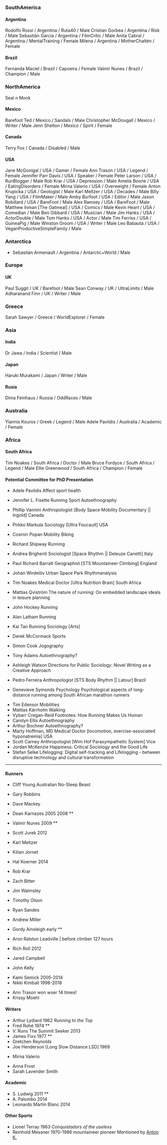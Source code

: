 ### SouthAmerica

#### Argentina

Rodolfo Rossi / Argentina / Ruta40 / Male
Cristian Gorbea / Argentina / Risk / Male
Sebastián García / Argentina / FilmCritic / Male
Anita Cabral / Argentina / MentalTraining / Female
Milena / Argentina / MotherChaltén / Female

#### Brazil

Fernanda Maciel / Brazil / Capoeira / Female
Valmir Nunes / Brazil / Champion / Male

### NorthAmerica

Seal n Monk

#### Mexico

Barefoot Ted / Mexico / Sandals / Male
Christopher McDougall / Mexico / Writer / Male
Jenn Shelton / Mexico / Spirit / Female

#### Canada

Terry Fox / Canada / Disabled / Male

#### USA

Jane McGonigal / USA / Gamer / Female
Ann Trason / USA / Legend / Female
Jennifer Parr Davis / USA / Speaker / Female
Peter Larson / USA / RunBlogger / Male
Rob Krar / USA / Depression / Male
Amelia Boone / USA / EatingDisorders / Female
Mirna Valerio / USA / Overweight / Female
Anton Krupicka / USA / Geologist / Male
Karl Meltzer / USA / Decades / Male
Billy Yang / USA / FilmMaker / Male
Amby Burfoot / USA / Editor / Male
Jason Robillard / USA / BareFoot / Male
Alex Ramsey / USA / BareFoot / Male
Matthew Inman [The Oatmeal] / USA / Comics / Male
Kevin Heart / USA / Comedian / Male
Ben Gibbard / USA / Musician / Male
Jim Hanks / USA / ActorDouble / Male
Tom Hanks / USA / Actor / Male
Tim Ferriss / USA / GuineaPig / Male
Winston Groom / USA / Writer / Male
Leo Babauta / USA / VeganProductiveSimpleFamily / Male

### Antarctica

+ Sebastián Armenault / Argentina / Antarctic+World / Male

### Europe

#### UK

Paul Suggit / UK / Barefoot / Male
Sean Conway / UK / UltraLimits / Male
Adharanand Finn / UK / Writer / Male



### Greece

Sarah Sawyer / Greece / WorldExplorer / Female

### Asia

#### India

Dr Jawa / India / Scientist / Male

#### Japan

Haruki Murakami / Japan / Writer / Male


#### Rusia

Dima Feinhaus / Russia / OddRaces / Male

### Australia

Yiannis Kouros / Greek / Legend / Male
Adele Pavlidis / Australia / Academic / Female

### Africa

#### South Africa

Tim Noakes / South Africa / Doctor / Male
Bruce Fordyce / South Africa / Legend / Male
Ellie Greenwood / South Africa / Champion / Female


#### Potential Committee for PhD Presentation

+ Adele Pavlidis        Affect sport health
+ Jennifer L. Fisette   Running Sport Autoethnography
+ Phillip Vannini       Anthropologist  [Body Space Mobility Documentary || Ingold]     Canada
+ Pirkko Markula        Sociology       [Ultra Foucault]                                USA
+ Cosmin Popan          Mobility Biking
+ Richard Shipway       Running
+ Andrea Brighenti      Sociologist     [Space Rhythm || Deleuze Canetti]               Italy
+ Paul Richard Barratt  Geographist     [STS Mountaineer Climbing]                      England
+ Johan Wirdelöv        Urban Space Park Rhythmanalysis
+ Tim Noakes            Medical Doctor  [Ultra Nutrition Brain]                         South Africa
+ Mattias Qviström      The nature of running: On embedded landscape ideals in leisure planning

+ John Hockey           Running
* Alan Latham           Running
* Kai Tan               Running Sociology       [Arts]
* Derek McCormack       Sports
* Simon Cook            Jogography

* Tony Adams              Autoethnography?
* Ashleigh Watson       Directions for Public Sociology: Novel Writing as a Creative Approach
* Pedro Ferreira        Anthropologist  [STS Body Rhythm || Latour]                     Brazil
* Genevieve Symonds     Psychology      Psychological aspects of long-distance running among South African marathon runners

- Tim Edensor           Mobilities
- Mattias Kärrholm        Walking
- Vybarr Cregan-Reid      Footnotes: How Running Makes Us Human
- Carolyn Ellis           Autoethnography
- Arthur Bochner        Autoethnography?
- Marty Hoffman, MD     Medical Doctor  [locomotion, exercise-associated hyponatremia]  USA
- Scott Carney          Anthropologist  [Wim Hof Parasympathetic System]                Vice
- Jordan McKenzie       Happiness: Critical Sociology and the Good Life
- Stefan Selke          Lifelogging:  Digital self-tracking and Lifelogging - between disruptive technology and cultural transformation

******

#### Runners 

+ Cliff Young 		Australian No-Sleep Beast
+ Gary Robbins
+ Dave Mackey
+ Dean Karnazes 	2005 2008 **
+ Valmir Nunes 		2009 **
+ Scott Jurek 		2012
+ Karl Meltzer
+ Kilian Jornet
+ Hal Koerner 		2014
+ Rob Krar
+ Zach Bitter
+ Jim Walmsley	
+ Timothy Olson	
+ Ryan Sandes
+ Andrew Miller
+ Gordy Ainsleigh 	early **
+ Aron Ralston 		Leadville | before climber 127 hours 

+ Rich Roll 		2012
+ Jared Campbell
+ John Kelly

* Kami Semick 		2005-2014
* Nikki Kimball 	1998-2018
+ Ann Trason 		won wser 14 times!
+ Krissy Moehl

#### Writers 

- Arthur Lydiard 		1962 *Running to the Top*
- Fred Rohé 			1974 **
- V. Runs The Summit Seeker 	2013
- James Fixx 			1977 **
- Gretchen Reynolds
- Joe Henderson [Long Slow Distance LSD] 1969

+ Mirna Valerio
- Anna Frost
- Sarah Lavender Smith

#### Academic

+ S. Ludwig 			2011 **
+ A. Palumbo 			2014
+ Leonardo Martín Blanc 	2014

#### Other Sports

+ Lionel Terray 		1963 *Conquistadors of the useless*
+ Reinhold Messner 		1970-1986 mountaineer pioneer Mentioned by [Anton K.](https://trailruncat.wordpress.com/2013/05/19/entrevista-anton-krupicka-por-el-periodico/)
